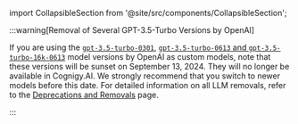 import CollapsibleSection from '@site/src/components/CollapsibleSection';

:::warning[Removal of Several GPT-3.5-Turbo Versions by OpenAI]

  If you are using the [`gpt-3.5-turbo-0301`](https://platform.openai.com/docs/deprecations/2023-06-13-updated-chat-models),
  [`gpt-3.5-turbo-0613` and `gpt-3.5-turbo-16k-0613`](https://platform.openai.com/docs/deprecations/2023-11-06-chat-model-updates) model versions by OpenAI as custom models,
  note that these versions will be sunset on September 13, 2024. They will no longer be available in Cognigy.AI.
  We strongly recommend that you switch to newer models before this date. For detailed information on all LLM removals, refer to the [Deprecations and Removals](https://docs.cognigy.com/release-notes/deprecations-and-removals/) page. 

:::

